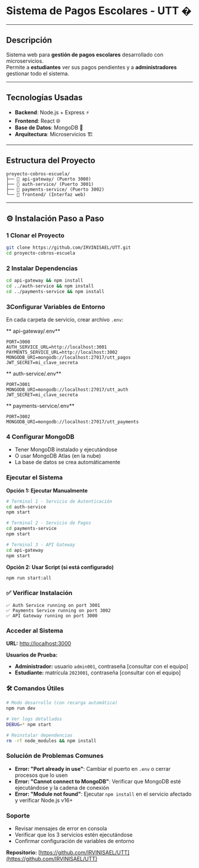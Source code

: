 
#  Sistema de Pagos Escolares - UTT �

---

##  Descripción
Sistema web para **gestión de pagos escolares** desarrollado con microservicios.  
Permite a **estudiantes** ver sus pagos pendientes y a **administradores** gestionar todo el sistema.

---

##  Tecnologías Usadas
- **Backend**: Node.js + Express ⚡  
- **Frontend**: React 🌐  
- **Base de Datos**: MongoDB 🍃  
- **Arquitectura**: Microservicios 🏗️  

---

##  Estructura del Proyecto
```
proyecto-cobros-escuela/
├── 📁 api-gateway/ (Puerto 3000)
├── 📁 auth-service/ (Puerto 3001)
├── 📁 payments-service/ (Puerto 3002)
└── 📁 frontend/ (Interfaz web)
```

---

## ⚙️ Instalación Paso a Paso 

### 1️ Clonar el Proyecto
```bash
git clone https://github.com/IRVINISAEL/UTT.git
cd proyecto-cobros-escuela
```

### 2️ Instalar Dependencias
```bash
cd api-gateway && npm install
cd ../auth-service && npm install
cd ../payments-service && npm install
```

### 3️Configurar Variables de Entorno 
En cada carpeta de servicio, crear archivo `.env`:

** api-gateway/.env**
```env
PORT=3000
AUTH_SERVICE_URL=http://localhost:3001
PAYMENTS_SERVICE_URL=http://localhost:3002
MONGODB_URI=mongodb://localhost:27017/utt_pagos
JWT_SECRET=mi_clave_secreta
```

** auth-service/.env**
```env
PORT=3001
MONGODB_URI=mongodb://localhost:27017/utt_auth
JWT_SECRET=mi_clave_secreta
```

** payments-service/.env**
```env
PORT=3002
MONGODB_URI=mongodb://localhost:27017/utt_payments
```

### 4️ Configurar MongoDB
- Tener MongoDB instalado y ejecutándose  
- O usar MongoDB Atlas (en la nube)  
- La base de datos se crea automáticamente

###  Ejecutar el Sistema

**Opción 1: Ejecutar Manualmente**
```bash
# Terminal 1 - Servicio de Autenticación
cd auth-service
npm start

# Terminal 2 - Servicio de Pagos
cd payments-service
npm start

# Terminal 3 - API Gateway
cd api-gateway
npm start
```

**Opción 2: Usar Script (si está configurado)**
```bash
npm run start:all
```

### ✅ Verificar Instalación
```
✅ Auth Service running on port 3001
✅ Payments Service running on port 3002
✅ API Gateway running on port 3000
```

###  Acceder al Sistema
**URL:** [http://localhost:3000](http://localhost:3000)  

**Usuarios de Prueba:**
- **Administrador:** usuario `admin001`, contraseña [consultar con el equipo]  
- **Estudiante:** matrícula `2023001`, contraseña [consultar con el equipo]

### 🛠️ Comandos Útiles
```bash
# Modo desarrollo (con recarga automática)
npm run dev

# Ver logs detallados
DEBUG=* npm start

# Reinstalar dependencias
rm -rf node_modules && npm install
```

###  Solución de Problemas Comunes
- **Error: "Port already in use"**: Cambiar el puerto en `.env` o cerrar procesos que lo usen
- **Error: "Cannot connect to MongoDB"**: Verificar que MongoDB esté ejecutándose y la cadena de conexión
- **Error: "Module not found"**: Ejecutar `npm install` en el servicio afectado y verificar Node.js v16+

###  Soporte
- Revisar mensajes de error en consola  
- Verificar que los 3 servicios estén ejecutándose  
- Confirmar configuración de variables de entorno

**Repositorio:** [https://github.com/IRVINISAEL/UTT](https://github.com/IRVINISAEL/UTT)
